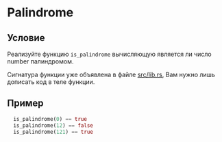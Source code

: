 # Palindrome

## Условие

Реализуйте функцию `is_palindrome` вычисляющую является ли число number палиндромом.

Сигнатура функции уже объявлена в файле [src/lib.rs](./src/lib.rs), Вам нужно лишь дописать код в теле функции.

## Пример

```rust
  is_palindrome(0) == true
  is_palindrome(12) == false
  is_palindrome(121) == true
```
